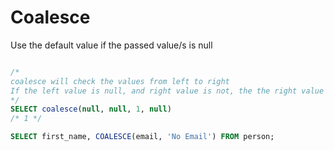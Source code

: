 # Coalesce

Use the default value if the passed value/s is null

```sql

/*
coalesce will check the values from left to right
If the left value is null, and right value is not, the the right value will be used
*/
SELECT coalesce(null, null, 1, null)
/* 1 */

SELECT first_name, COALESCE(email, 'No Email') FROM person;
```
